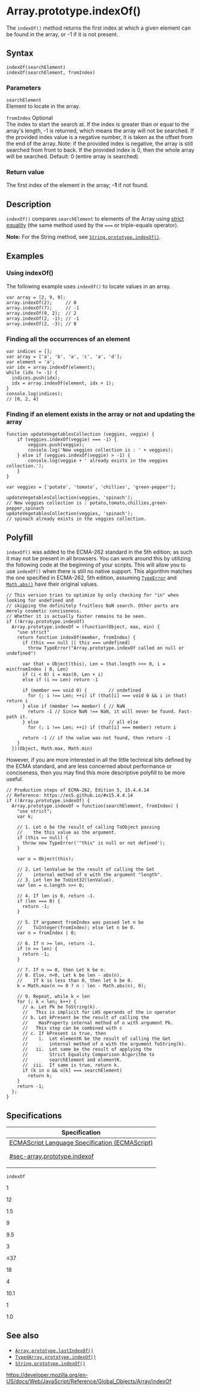 # Array.prototype.indexOf()

The `indexOf()` method returns the first index at which a given element can be found in the array, or -1 if it is not present.

## Syntax

    indexOf(searchElement)
    indexOf(searchElement, fromIndex)

### Parameters

`searchElement`  
Element to locate in the array.

`fromIndex` <span class="badge inline optional">Optional</span>  
The index to start the search at. If the index is greater than or equal to the array's length, -1 is returned, which means the array will not be searched. If the provided index value is a negative number, it is taken as the offset from the end of the array. Note: if the provided index is negative, the array is still searched from front to back. If the provided index is 0, then the whole array will be searched. Default: 0 (entire array is searched).

### Return value

The first index of the element in the array; **-1** if not found.

## Description

`indexOf()` compares `searchElement` to elements of the Array using [strict equality](../../operators/strict_equality) (the same method used by the `===` or triple-equals operator).

**Note:** For the String method, see [`String.prototype.indexOf()`](../string/indexof).

## Examples

### Using indexOf()

The following example uses `indexOf()` to locate values in an array.

    var array = [2, 9, 9];
    array.indexOf(2);     // 0
    array.indexOf(7);     // -1
    array.indexOf(9, 2);  // 2
    array.indexOf(2, -1); // -1
    array.indexOf(2, -3); // 0

### Finding all the occurrences of an element

    var indices = [];
    var array = ['a', 'b', 'a', 'c', 'a', 'd'];
    var element = 'a';
    var idx = array.indexOf(element);
    while (idx != -1) {
      indices.push(idx);
      idx = array.indexOf(element, idx + 1);
    }
    console.log(indices);
    // [0, 2, 4]

### Finding if an element exists in the array or not and updating the array

    function updateVegetablesCollection (veggies, veggie) {
        if (veggies.indexOf(veggie) === -1) {
            veggies.push(veggie);
            console.log('New veggies collection is : ' + veggies);
        } else if (veggies.indexOf(veggie) > -1) {
            console.log(veggie + ' already exists in the veggies collection.');
        }
    }

    var veggies = ['potato', 'tomato', 'chillies', 'green-pepper'];

    updateVegetablesCollection(veggies, 'spinach');
    // New veggies collection is : potato,tomato,chillies,green-pepper,spinach
    updateVegetablesCollection(veggies, 'spinach');
    // spinach already exists in the veggies collection.

## Polyfill

`indexOf()` was added to the ECMA-262 standard in the 5th edition; as such it may not be present in all browsers. You can work around this by utilizing the following code at the beginning of your scripts. This will allow you to use `indexOf()` when there is still no native support. This algorithm matches the one specified in ECMA-262, 5th edition, assuming [`TypeError`](../typeerror) and [`Math.abs()`](../math/abs) have their original values.

    // This version tries to optimize by only checking for "in" when looking for undefined and
    // skipping the definitely fruitless NaN search. Other parts are merely cosmetic conciseness.
    // Whether it is actually faster remains to be seen.
    if (!Array.prototype.indexOf)
      Array.prototype.indexOf = (function(Object, max, min) {
        "use strict"
        return function indexOf(member, fromIndex) {
          if (this === null || this === undefined)
            throw TypeError("Array.prototype.indexOf called on null or undefined")

          var that = Object(this), Len = that.length >>> 0, i = min(fromIndex | 0, Len)
          if (i < 0) i = max(0, Len + i)
          else if (i >= Len) return -1

          if (member === void 0) {        // undefined
            for (; i !== Len; ++i) if (that[i] === void 0 && i in that) return i
          } else if (member !== member) { // NaN
            return -1 // Since NaN !== NaN, it will never be found. Fast-path it.
          } else                          // all else
            for (; i !== Len; ++i) if (that[i] === member) return i

          return -1 // if the value was not found, then return -1
        }
      })(Object, Math.max, Math.min)

However, if you are more interested in all the little technical bits defined by the ECMA standard, and are less concerned about performance or conciseness, then you may find this more descriptive polyfill to be more useful.

    // Production steps of ECMA-262, Edition 5, 15.4.4.14
    // Reference: https://es5.github.io/#x15.4.4.14
    if (!Array.prototype.indexOf) {
      Array.prototype.indexOf = function(searchElement, fromIndex) {
        "use strict";
        var k;

        // 1. Let o be the result of calling ToObject passing
        //    the this value as the argument.
        if (this == null) {
          throw new TypeError('"this" is null or not defined');
        }

        var o = Object(this);

        // 2. Let lenValue be the result of calling the Get
        //    internal method of o with the argument "length".
        // 3. Let len be ToUint32(lenValue).
        var len = o.length >>> 0;

        // 4. If len is 0, return -1.
        if (len === 0) {
          return -1;
        }

        // 5. If argument fromIndex was passed let n be
        //    ToInteger(fromIndex); else let n be 0.
        var n = fromIndex | 0;

        // 6. If n >= len, return -1.
        if (n >= len) {
          return -1;
        }

        // 7. If n >= 0, then Let k be n.
        // 8. Else, n<0, Let k be len - abs(n).
        //    If k is less than 0, then let k be 0.
        k = Math.max(n >= 0 ? n : len - Math.abs(n), 0);

        // 9. Repeat, while k < len
        for (; k < len; k++) {
          // a. Let Pk be ToString(k).
          //   This is implicit for LHS operands of the in operator
          // b. Let kPresent be the result of calling the
          //    HasProperty internal method of o with argument Pk.
          //   This step can be combined with c
          // c. If kPresent is true, then
          //    i.  Let elementK be the result of calling the Get
          //        internal method of o with the argument ToString(k).
          //   ii.  Let same be the result of applying the
          //        Strict Equality Comparison Algorithm to
          //        searchElement and elementK.
          //  iii.  If same is true, return k.
          if (k in o && o[k] === searchElement)
            return k;
        }
        return -1;
      };
    }

## Specifications

<table><thead><tr class="header"><th>Specification</th></tr></thead><tbody><tr class="odd"><td><a href="https://tc39.es/ecma262/#sec-array.prototype.indexof">ECMAScript Language Specification (ECMAScript) 
<br/>

<span class="small">#sec-array.prototype.indexof</span></a></td></tr></tbody></table>

`indexOf`

1

12

1.5

9

9.5

3

≤37

18

4

10.1

1

1.0

## See also

- [`Array.prototype.lastIndexOf()`](lastindexof)
- [`TypedArray.prototype.indexOf()`](../typedarray/indexof)
- [`String.prototype.indexOf()`](../string/indexof)

<a href="https://developer.mozilla.org/en-US/docs/Web/JavaScript/Reference/Global_Objects/Array/indexOf" class="_attribution-link">https://developer.mozilla.org/en-US/docs/Web/JavaScript/Reference/Global_Objects/Array/indexOf</a>
